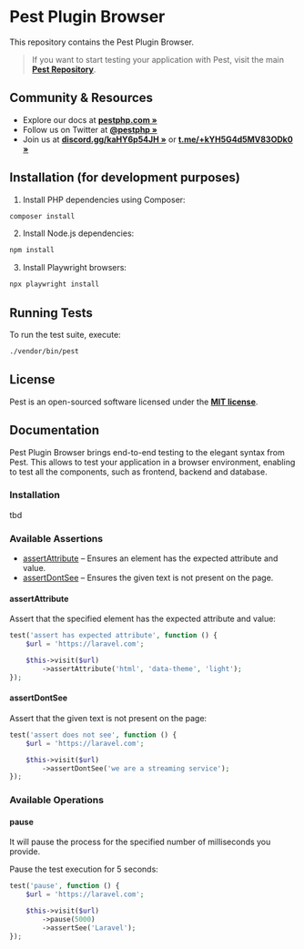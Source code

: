 # Pest Plugin Browser

This repository contains the Pest Plugin Browser.
> If you want to start testing your application with Pest, visit the main **[Pest Repository](https://github.com/pestphp/pest)**.

## Community & Resources

- Explore our docs at **[pestphp.com »](https://pestphp.com)**
- Follow us on Twitter at **[@pestphp »](https://twitter.com/pestphp)**
- Join us at **[discord.gg/kaHY6p54JH »](https://discord.gg/kaHY6p54JH)** or **[t.me/+kYH5G4d5MV83ODk0 »](https://t.me/+kYH5G4d5MV83ODk0)**

## Installation (for development purposes)

1. Install PHP dependencies using Composer:
```bash
composer install
```

2. Install Node.js dependencies:
```bash
npm install
```

3. Install Playwright browsers:
```bash
npx playwright install
```

## Running Tests

To run the test suite, execute:
```bash
./vendor/bin/pest
```

## License

Pest is an open-sourced software licensed under the **[MIT license](https://opensource.org/licenses/MIT)**.


## Documentation

Pest Plugin Browser brings end-to-end testing to the elegant syntax from Pest.
This allows to test your application in a browser environment, enabling to test all the components, such as frontend, backend and database.

### Installation

tbd

### Available Assertions
- [assertAttribute](#assertattribute) – Ensures an element has the expected attribute and value.
- [assertDontSee](#assertdontsee) – Ensures the given text is not present on the page.


#### assertAttribute

Assert that the specified element has the expected attribute and value:

```php
test('assert has expected attribute', function () {
    $url = 'https://laravel.com';

    $this->visit($url)
        ->assertAttribute('html', 'data-theme', 'light');
});
```

#### assertDontSee

Assert that the given text is not present on the page:

```php
test('assert does not see', function () {
    $url = 'https://laravel.com';

    $this->visit($url)
        ->assertDontSee('we are a streaming service');
});
```

### Available Operations

#### pause

It will pause the process for the specified number of milliseconds you provide.

Pause the test execution for 5 seconds:

```php
test('pause', function () {
    $url = 'https://laravel.com';

    $this->visit($url)
        ->pause(5000)
        ->assertSee('Laravel');
});
```
